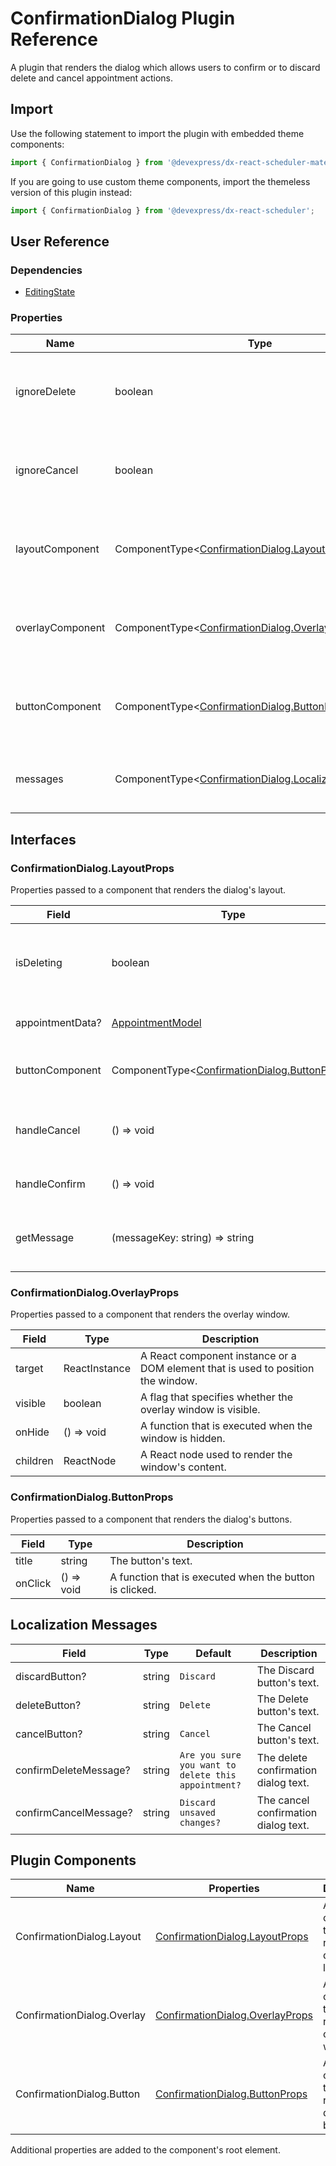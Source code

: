 # ConfirmationDialog Plugin Reference

A plugin that renders the dialog which allows users to confirm or to discard delete and cancel appointment actions.

## Import

Use the following statement to import the plugin with embedded theme components:

```js
import { ConfirmationDialog } from '@devexpress/dx-react-scheduler-material-ui';
```

If you are going to use custom theme components, import the themeless version of this plugin instead:

```js
import { ConfirmationDialog } from '@devexpress/dx-react-scheduler';
```

## User Reference

### Dependencies

- [EditingState](editing-state.md)

### Properties

Name | Type | Default | Description
-----|------|---------|------------
ignoreDelete | boolean | false | Specifies whether to open the dialog on delete events.
ignoreCancel | boolean | false | Specifies whether to open the dialog on cancel events.
layoutComponent | ComponentType&lt;[ConfirmationDialog.LayoutProps](#confirmationdialoglayoutprops)&gt; | | A component that renders the dialog's layout.
overlayComponent | ComponentType&lt;[ConfirmationDialog.OverlayProps](#confirmationdialogoverlayprops)&gt; | | A component that renders the overlay window.
buttonComponent | ComponentType&lt;[ConfirmationDialog.ButtonProps](#confirmationdialogbuttonprops)&gt; | | A component that renders the dialog's buttons.
messages | ComponentType&lt;[ConfirmationDialog.LocalizationMessages](#localization-messages)&gt; | | An object that contains localized messages.

## Interfaces

### ConfirmationDialog.LayoutProps

Properties passed to a component that renders the dialog's layout.

Field | Type | Description
------|------|------------
isDeleting | boolean | **true** if the appointment is being deleted or **false** if it is being edited.
appointmentData? | [AppointmentModel](./scheduler.md#appointmentmodel) | The appointment's data.
buttonComponent | ComponentType&lt;[ConfirmationDialog.ButtonProps](#confirmationdialogbuttonprops)&gt; | A component that renders the dialog's buttons.
handleCancel | () => void | A function that cancels the confirmation event.
handleConfirm | () => void | A function that confirms changes.
getMessage | (messageKey: string) => string | Uses a localization message's key to retrieve the message.

### ConfirmationDialog.OverlayProps

Properties passed to a component that renders the overlay window.

Field | Type | Description
------|------|------------
target | ReactInstance | A React component instance or a DOM element that is used to position the window.
visible | boolean | A flag that specifies whether the overlay window is visible.
onHide | () => void | A function that is executed when the window is hidden.
children | ReactNode | A React node used to render the window's content.

### ConfirmationDialog.ButtonProps

Properties passed to a component that renders the dialog's buttons.

Field | Type | Description
------|------|------------
title | string | The button's text.
onClick | () => void | A function that is executed when the button is clicked.

## Localization Messages

Field | Type | Default | Description
------|------|---------|------------
discardButton? | string | `Discard` | The Discard button's text.
deleteButton? | string | `Delete` | The Delete button's text.
cancelButton? | string | `Cancel` | The Cancel button's text.
confirmDeleteMessage? | string | `Are you sure you want to delete this appointment?` | The delete confirmation dialog text.
confirmCancelMessage? | string | `Discard unsaved changes?` | The cancel confirmation dialog text.

## Plugin Components

Name | Properties | Description
-----|------------|------------
ConfirmationDialog.Layout | [ConfirmationDialog.LayoutProps](#confirmationdialoglayoutprops) | A component that renders the dialog's layout.
ConfirmationDialog.Overlay | [ConfirmationDialog.OverlayProps](#confirmationdialogoverlayprops) | A component that renders the overlay window.
ConfirmationDialog.Button | [ConfirmationDialog.ButtonProps](#confirmationdialogbuttonprops) | A component that renders the dialog's buttons.

Additional properties are added to the component's root element.
